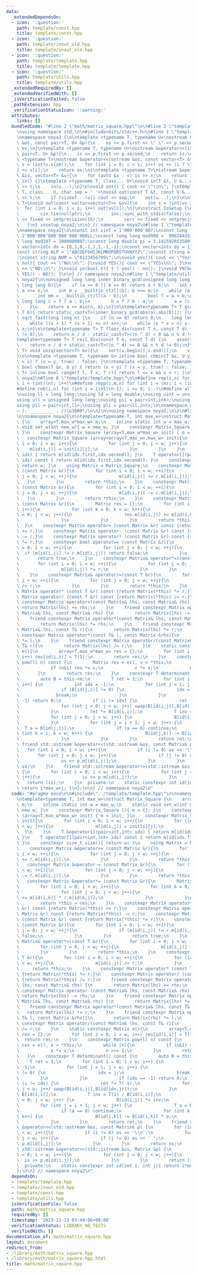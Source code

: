 ```yaml
---
data:
  _extendedDependsOn:
  - icon: ':question:'
    path: template/const.hpp
    title: template/const.hpp
  - icon: ':question:'
    path: template/inout_old.hpp
    title: template/inout_old.hpp
  - icon: ':question:'
    path: template/template.hpp
    title: template/template.hpp
  - icon: ':question:'
    path: template/utils.hpp
    title: template/utils.hpp
  _extendedRequiredBy: []
  _extendedVerifiedWith: []
  _isVerificationFailed: false
  _pathExtension: hpp
  _verificationStatusIcon: ':warning:'
  attributes:
    links: []
  bundledCode: "#line 2 \"math/matrix_square.hpp\"\n\n#line 2 \"template/template.hpp\"\
    \nusing namespace std;\n\n#include<bits/stdc++.h>\n#line 1 \"template/inout_old.hpp\"\
    \nnamespace noya2 {\n\ntemplate <typename T, typename U>\nostream &operator<<(ostream\
    \ &os, const pair<T, U> &p){\n    os << p.first << \" \" << p.second;\n    return\
    \ os;\n}\ntemplate <typename T, typename U>\nistream &operator>>(istream &is,\
    \ pair<T, U> &p){\n    is >> p.first >> p.second;\n    return is;\n}\n\ntemplate\
    \ <typename T>\nostream &operator<<(ostream &os, const vector<T> &v){\n    int\
    \ s = (int)v.size();\n    for (int i = 0; i < s; i++) os << (i ? \" \" : \"\"\
    ) << v[i];\n    return os;\n}\ntemplate <typename T>\nistream &operator>>(istream\
    \ &is, vector<T> &v){\n    for (auto &x : v) is >> x;\n    return is;\n}\n\nvoid\
    \ in() {}\ntemplate <typename T, class... U>\nvoid in(T &t, U &...u){\n    cin\
    \ >> t;\n    in(u...);\n}\n\nvoid out() { cout << \"\\n\"; }\ntemplate <typename\
    \ T, class... U, char sep = ' '>\nvoid out(const T &t, const U &...u){\n    cout\
    \ << t;\n    if (sizeof...(u)) cout << sep;\n    out(u...);\n}\n\ntemplate<typename\
    \ T>\nvoid out(const vector<vector<T>> &vv){\n    int s = (int)vv.size();\n  \
    \  for (int i = 0; i < s; i++) out(vv[i]);\n}\n\nstruct IoSetup {\n    IoSetup(){\n\
    \        cin.tie(nullptr);\n        ios::sync_with_stdio(false);\n        cout\
    \ << fixed << setprecision(15);\n        cerr << fixed << setprecision(7);\n \
    \   }\n} iosetup_noya2;\n\n} // namespace noya2\n#line 1 \"template/const.hpp\"\
    \nnamespace noya2{\n\nconst int iinf = 1'000'000'007;\nconst long long linf =\
    \ 2'000'000'000'000'000'000LL;\nconst long long mod998 =  998244353;\nconst long\
    \ long mod107 = 1000000007;\nconst long double pi = 3.14159265358979323;\nconst\
    \ vector<int> dx = {0,1,0,-1,1,1,-1,-1};\nconst vector<int> dy = {1,0,-1,0,1,-1,-1,1};\n\
    const string ALP = \"ABCDEFGHIJKLMNOPQRSTUVWXYZ\";\nconst string alp = \"abcdefghijklmnopqrstuvwxyz\"\
    ;\nconst string NUM = \"0123456789\";\n\nvoid yes(){ cout << \"Yes\\n\"; }\nvoid\
    \ no(){ cout << \"No\\n\"; }\nvoid YES(){ cout << \"YES\\n\"; }\nvoid NO(){ cout\
    \ << \"NO\\n\"; }\nvoid yn(bool t){ t ? yes() : no(); }\nvoid YN(bool t){ t ?\
    \ YES() : NO(); }\n\n} // namespace noya2\n#line 1 \"template/utils.hpp\"\nnamespace\
    \ noya2{\n\nunsigned long long inner_binary_gcd(unsigned long long a, unsigned\
    \ long long b){\n    if (a == 0 || b == 0) return a + b;\n    int n = __builtin_ctzll(a);\
    \ a >>= n;\n    int m = __builtin_ctzll(b); b >>= m;\n    while (a != b) {\n \
    \       int mm = __builtin_ctzll(a - b);\n        bool f = a > b;\n        unsigned\
    \ long long c = f ? a : b;\n        b = f ? b : a;\n        a = (c - b) >> mm;\n\
    \    }\n    return a << min(n, m);\n}\n\ntemplate<typename T> T gcd_fast(T a,\
    \ T b){ return static_cast<T>(inner_binary_gcd(abs(a),abs(b))); }\n\nlong long\
    \ sqrt_fast(long long n) {\n    if (n <= 0) return 0;\n    long long x = sqrt(n);\n\
    \    while ((x + 1) * (x + 1) <= n) x++;\n    while (x * x > n) x--;\n    return\
    \ x;\n}\n\ntemplate<typename T> T floor_div(const T n, const T d) {\n    assert(d\
    \ != 0);\n    return n / d - static_cast<T>((n ^ d) < 0 && n % d != 0);\n}\n\n\
    template<typename T> T ceil_div(const T n, const T d) {\n    assert(d != 0);\n\
    \    return n / d + static_cast<T>((n ^ d) >= 0 && n % d != 0);\n}\n\ntemplate<typename\
    \ T> void uniq(vector<T> &v){\n    sort(v.begin(),v.end());\n    v.erase(unique(v.begin(),v.end()),v.end());\n\
    }\n\ntemplate <typename T, typename U> inline bool chmin(T &x, U y) { return (y\
    \ < x) ? (x = y, true) : false; }\n\ntemplate <typename T, typename U> inline\
    \ bool chmax(T &x, U y) { return (x < y) ? (x = y, true) : false; }\n\ntemplate<typename\
    \ T> inline bool range(T l, T x, T r){ return l <= x && x < r; }\n\n} // namespace\
    \ noya2\n#line 8 \"template/template.hpp\"\n\n#define rep(i,n) for (int i = 0;\
    \ i < (int)(n); i++)\n#define repp(i,m,n) for (int i = (m); i < (int)(n); i++)\n\
    #define reb(i,n) for (int i = (int)(n-1); i >= 0; i--)\n#define all(v) (v).begin(),(v).end()\n\
    \nusing ll = long long;\nusing ld = long double;\nusing uint = unsigned int;\n\
    using ull = unsigned long long;\nusing pii = pair<int,int>;\nusing pll = pair<ll,ll>;\n\
    using pil = pair<int,ll>;\nusing pli = pair<ll,int>;\n\nnamespace noya2{\n\n/*\u3000\
    ~ (. _________ . /)\u3000*/\n\n}\n\nusing namespace noya2;\n\n\n#line 4 \"math/matrix_square.hpp\"\
    \n\nnamespace noya2{\n\ntemplate<typename T, int max_w>\nstruct Matrix_Square\
    \ {\n    array<T,max_w*max_w> m;\n    inline static int w = max_w;\n    static\
    \ void set_w(int new_w){ w = new_w; }\n    constexpr Matrix_Square (){ m = {};\
    \ }\n    constexpr Matrix_Square (array<T,max_w*max_w> init) { m = init; }\n \
    \   constexpr Matrix_Square (array<array<T,max_w>,max_w> init){\n        for (int\
    \ i = 0; i < w; i++){\n            for (int j = 0; j < w; j++){\n            \
    \    m[id(i,j)] = init[i][j];\n            }\n        }\n    }\n    T &operator[](pair<int,int>\
    \ idx) { return m[id(idx.first,idx.second)]; }\n    T operator[](pair<int,int>\
    \ idx) const { return m[id(idx.first,idx.second)]; }\n    constexpr size_t size(){\
    \ return w; }\n    using Matrix = Matrix_Square;\n    constexpr Matrix &operator+=\
    \ (const Matrix &r){\n        for (int i = 0; i < w; ++i){\n            for (int\
    \ j = 0; j < w; ++j){\n                m[id(i,j)] += r.m[id(i,j)];\n         \
    \   }\n        }\n        return *this;\n    }\n    constexpr Matrix &operator-=\
    \ (const Matrix &r){\n        for (int i = 0; i < w; ++i){\n            for (int\
    \ j = 0; j < w; ++j){\n                m[id(i,j)] -= r.m[id(i,j)];\n         \
    \   }\n        }\n        return *this;\n    }\n    constexpr Matrix &operator*=\
    \ (const Matrix &r){\n        Matrix res = {};\n        for (int i = 0; i < w;\
    \ i++){\n            for (int k = 0; k < w; k++){\n                for (int j\
    \ = 0; j < w; j++){\n                    res.m[id(i,j)] += m[id(i,k)] * r.m[id(k,j)];\n\
    \                }\n            }\n        }\n        return *this = res;\n  \
    \  }\n    constexpr Matrix operator+ (const Matrix &r) const {return Matrix(*this)\
    \ += r;}\n    constexpr Matrix operator- (const Matrix &r) const {return Matrix(*this)\
    \ -= r;}\n    constexpr Matrix operator* (const Matrix &r) const {return Matrix(*this)\
    \ *= r;}\n    constexpr bool operator== (const Matrix &r){\n        for (int i\
    \ = 0; i < w; ++i){\n            for (int j = 0; j < w; ++j){\n              \
    \  if (m[id(i,j)] != r.m[id(i,j)]) return false;\n            }\n        }\n \
    \       return true;\n    }\n    constexpr Matrix& operator*=(const T &r){\n \
    \       for (int i = 0; i < w; ++i){\n            for (int j = 0; j < w; ++j){\n\
    \                m[id(i,j)] *= r;\n            }\n        }\n        return *this;\n\
    \    }\n    constexpr Matrix& operator/=(const T &r){\n        for (int i = 0;\
    \ i < w; ++i){\n            for (int j = 0; j < w; ++j){\n                m[id(i,j)]\
    \ /= r;\n            }\n        }\n        return *this;\n    }\n    constexpr\
    \ Matrix operator* (const T &r) const {return Matrix(*this) *= r;}\n    constexpr\
    \ Matrix operator/ (const T &r) const {return Matrix(*this) /= r;}\n    friend\
    \ constexpr Matrix operator+(const Matrix& lhs, const Matrix& rhs) {\n       \
    \ return Matrix(lhs) += rhs;\n    }\n    friend constexpr Matrix operator-(const\
    \ Matrix& lhs, const Matrix& rhs) {\n        return Matrix(lhs) -= rhs;\n    }\n\
    \    friend constexpr Matrix operator*(const Matrix& lhs, const Matrix& rhs) {\n\
    \        return Matrix(lhs) *= rhs;\n    }\n    friend constexpr Matrix operator*(const\
    \ Matrix& lhs, const T& r){\n        return Matrix(lhs) *= r;\n    }\n    friend\
    \ constexpr Matrix operator*(const T& l, const Matrix &rhs){\n        return Matrix(rhs)\
    \ *= l;\n    }\n    friend constexpr Matrix operator/(const Matrix& lhs, const\
    \ T& r){\n        return Matrix(lhs) /= r;\n    }\n    static constexpr Matrix\
    \ e(){\n        array<T,max_w*max_w> res = {};\n        for (int i = 0; i < w;\
    \ i++) res[id(i,i)] = T(1);\n        return res;\n    }\n    constexpr Matrix\
    \ pow(ll n) const {\n        Matrix res = e(), x = *this;\n        while (n){\n\
    \            if (n&1) res *= x;\n            x *= x;\n            n >>= 1;\n \
    \       }\n        return res;\n    }\n    constexpr T determinant() const {\n\
    \        auto B = this->m;\n        T ret = 1;\n        for (int i = 0; i < w;\
    \ i++) {\n            int idx = -1;\n            for (int j = i; j < w; j++) {\n\
    \                if (B[id(j,i)] != 0) {\n                    idx = j;\n      \
    \              break;\n                }\n            }\n            if (idx ==\
    \ -1) return 0;\n            if (i != idx) {\n                ret *= T(-1);\n\
    \                for (int j = 0; j < w; j++) swap(B[id(i,j)],B[id(idx,j)]);\n\
    \            }\n            ret *= B[id(i,i)];\n            T inv = T(1) / B[id(i,i)];\n\
    \            for (int j = 0; j < w; j++) {\n                B[id(i,j)] *= inv;\n\
    \            }\n            for (int j = i + 1; j < w; j++) {\n              \
    \  T a = B[id(j,i)];\n                if (a == 0) continue;\n                for\
    \ (int k = i; k < w; k++) {\n                    B[id(j,k)] -= B[id(i,k)] * a;\n\
    \                }\n            }\n        }\n        return ret;\n    }\n   \
    \ friend std::ostream &operator<<(std::ostream &os, const Matrix& p) {\n     \
    \   for (int i = 0; i < w; i++){\n            if (i != 0) os << '\\n';\n     \
    \       for (int j = 0; j < w; j++){\n                if (j != 0) os << ' ';\n\
    \                os << p.m[id(i,j)];\n            }\n        }\n        return\
    \ os;\n    }\n    friend std::istream &operator>>(std::istream &is, Matrix &p)\
    \ {\n        for (int i = 0; i < w; i++){\n            for (int j = 0; j < w;\
    \ j++){\n                is >> p.m[id(i,j)];\n            }\n        }\n     \
    \   return (is);\n    }\n  private:\n    static constexpr int id(int i, int j){\
    \ return i*max_w+j; }\n};\n\n} // namespace noya2\n"
  code: "#pragma once\n\n#include\"../template/template.hpp\"\n\nnamespace noya2{\n\
    \ntemplate<typename T, int max_w>\nstruct Matrix_Square {\n    array<T,max_w*max_w>\
    \ m;\n    inline static int w = max_w;\n    static void set_w(int new_w){ w =\
    \ new_w; }\n    constexpr Matrix_Square (){ m = {}; }\n    constexpr Matrix_Square\
    \ (array<T,max_w*max_w> init) { m = init; }\n    constexpr Matrix_Square (array<array<T,max_w>,max_w>\
    \ init){\n        for (int i = 0; i < w; i++){\n            for (int j = 0; j\
    \ < w; j++){\n                m[id(i,j)] = init[i][j];\n            }\n      \
    \  }\n    }\n    T &operator[](pair<int,int> idx) { return m[id(idx.first,idx.second)];\
    \ }\n    T operator[](pair<int,int> idx) const { return m[id(idx.first,idx.second)];\
    \ }\n    constexpr size_t size(){ return w; }\n    using Matrix = Matrix_Square;\n\
    \    constexpr Matrix &operator+= (const Matrix &r){\n        for (int i = 0;\
    \ i < w; ++i){\n            for (int j = 0; j < w; ++j){\n                m[id(i,j)]\
    \ += r.m[id(i,j)];\n            }\n        }\n        return *this;\n    }\n \
    \   constexpr Matrix &operator-= (const Matrix &r){\n        for (int i = 0; i\
    \ < w; ++i){\n            for (int j = 0; j < w; ++j){\n                m[id(i,j)]\
    \ -= r.m[id(i,j)];\n            }\n        }\n        return *this;\n    }\n \
    \   constexpr Matrix &operator*= (const Matrix &r){\n        Matrix res = {};\n\
    \        for (int i = 0; i < w; i++){\n            for (int k = 0; k < w; k++){\n\
    \                for (int j = 0; j < w; j++){\n                    res.m[id(i,j)]\
    \ += m[id(i,k)] * r.m[id(k,j)];\n                }\n            }\n        }\n\
    \        return *this = res;\n    }\n    constexpr Matrix operator+ (const Matrix\
    \ &r) const {return Matrix(*this) += r;}\n    constexpr Matrix operator- (const\
    \ Matrix &r) const {return Matrix(*this) -= r;}\n    constexpr Matrix operator*\
    \ (const Matrix &r) const {return Matrix(*this) *= r;}\n    constexpr bool operator==\
    \ (const Matrix &r){\n        for (int i = 0; i < w; ++i){\n            for (int\
    \ j = 0; j < w; ++j){\n                if (m[id(i,j)] != r.m[id(i,j)]) return\
    \ false;\n            }\n        }\n        return true;\n    }\n    constexpr\
    \ Matrix& operator*=(const T &r){\n        for (int i = 0; i < w; ++i){\n    \
    \        for (int j = 0; j < w; ++j){\n                m[id(i,j)] *= r;\n    \
    \        }\n        }\n        return *this;\n    }\n    constexpr Matrix& operator/=(const\
    \ T &r){\n        for (int i = 0; i < w; ++i){\n            for (int j = 0; j\
    \ < w; ++j){\n                m[id(i,j)] /= r;\n            }\n        }\n   \
    \     return *this;\n    }\n    constexpr Matrix operator* (const T &r) const\
    \ {return Matrix(*this) *= r;}\n    constexpr Matrix operator/ (const T &r) const\
    \ {return Matrix(*this) /= r;}\n    friend constexpr Matrix operator+(const Matrix&\
    \ lhs, const Matrix& rhs) {\n        return Matrix(lhs) += rhs;\n    }\n    friend\
    \ constexpr Matrix operator-(const Matrix& lhs, const Matrix& rhs) {\n       \
    \ return Matrix(lhs) -= rhs;\n    }\n    friend constexpr Matrix operator*(const\
    \ Matrix& lhs, const Matrix& rhs) {\n        return Matrix(lhs) *= rhs;\n    }\n\
    \    friend constexpr Matrix operator*(const Matrix& lhs, const T& r){\n     \
    \   return Matrix(lhs) *= r;\n    }\n    friend constexpr Matrix operator*(const\
    \ T& l, const Matrix &rhs){\n        return Matrix(rhs) *= l;\n    }\n    friend\
    \ constexpr Matrix operator/(const Matrix& lhs, const T& r){\n        return Matrix(lhs)\
    \ /= r;\n    }\n    static constexpr Matrix e(){\n        array<T,max_w*max_w>\
    \ res = {};\n        for (int i = 0; i < w; i++) res[id(i,i)] = T(1);\n      \
    \  return res;\n    }\n    constexpr Matrix pow(ll n) const {\n        Matrix\
    \ res = e(), x = *this;\n        while (n){\n            if (n&1) res *= x;\n\
    \            x *= x;\n            n >>= 1;\n        }\n        return res;\n \
    \   }\n    constexpr T determinant() const {\n        auto B = this->m;\n    \
    \    T ret = 1;\n        for (int i = 0; i < w; i++) {\n            int idx =\
    \ -1;\n            for (int j = i; j < w; j++) {\n                if (B[id(j,i)]\
    \ != 0) {\n                    idx = j;\n                    break;\n        \
    \        }\n            }\n            if (idx == -1) return 0;\n            if\
    \ (i != idx) {\n                ret *= T(-1);\n                for (int j = 0;\
    \ j < w; j++) swap(B[id(i,j)],B[id(idx,j)]);\n            }\n            ret *=\
    \ B[id(i,i)];\n            T inv = T(1) / B[id(i,i)];\n            for (int j\
    \ = 0; j < w; j++) {\n                B[id(i,j)] *= inv;\n            }\n    \
    \        for (int j = i + 1; j < w; j++) {\n                T a = B[id(j,i)];\n\
    \                if (a == 0) continue;\n                for (int k = i; k < w;\
    \ k++) {\n                    B[id(j,k)] -= B[id(i,k)] * a;\n                }\n\
    \            }\n        }\n        return ret;\n    }\n    friend std::ostream\
    \ &operator<<(std::ostream &os, const Matrix& p) {\n        for (int i = 0; i\
    \ < w; i++){\n            if (i != 0) os << '\\n';\n            for (int j = 0;\
    \ j < w; j++){\n                if (j != 0) os << ' ';\n                os <<\
    \ p.m[id(i,j)];\n            }\n        }\n        return os;\n    }\n    friend\
    \ std::istream &operator>>(std::istream &is, Matrix &p) {\n        for (int i\
    \ = 0; i < w; i++){\n            for (int j = 0; j < w; j++){\n              \
    \  is >> p.m[id(i,j)];\n            }\n        }\n        return (is);\n    }\n\
    \  private:\n    static constexpr int id(int i, int j){ return i*max_w+j; }\n\
    };\n\n} // namespace noya2\n"
  dependsOn:
  - template/template.hpp
  - template/inout_old.hpp
  - template/const.hpp
  - template/utils.hpp
  isVerificationFile: false
  path: math/matrix_square.hpp
  requiredBy: []
  timestamp: '2023-11-13 03:49:06+09:00'
  verificationStatus: LIBRARY_NO_TESTS
  verifiedWith: []
documentation_of: math/matrix_square.hpp
layout: document
redirect_from:
- /library/math/matrix_square.hpp
- /library/math/matrix_square.hpp.html
title: math/matrix_square.hpp
---
```

